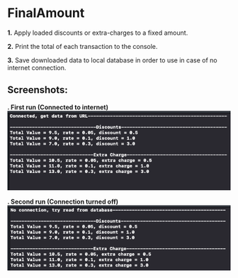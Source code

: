 # FinalAmount


**1.** Apply loaded discounts or extra-charges to a fixed amount.

**2.** Print the total of each transaction to the console.

**3.** Save downloaded data to local database in order to use in case of no internet connection.



## Screenshots:

**. First run (Connected to internet)**
![With internet connection](/images/3.png)

**. Second run  (Connection turned off)**
![With no internet connection](/images/2.png)
